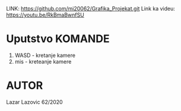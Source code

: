 LINK: https://github.com/mi20062/Grafika_Projekat.git
Link ka videu: https://youtu.be/RkBmaBwnfSU

# Uputstvo KOMANDE
1. WASD - kretanje kamere
2. mis - kreteanje kamere


# AUTOR
Lazar Lazovic 62/2020
